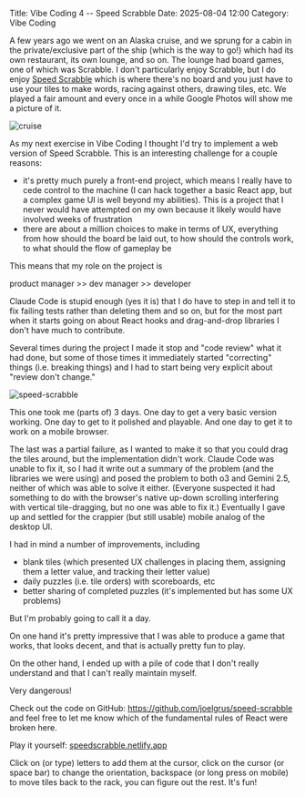 Title: Vibe Coding 4 -- Speed Scrabble
Date: 2025-08-04 12:00
Category: Vibe Coding

A few years ago we went on an Alaska cruise,
and we sprung for a cabin in the private/exclusive part of the ship
(which is the way to go!)
which had its own restaurant, its own lounge, and so on.
The lounge had board games, one of which was Scrabble. 
I don't particularly enjoy Scrabble, but I do enjoy 
[Speed Scrabble](https://www.thegamegal.com/2016/01/28/speed-scrabble/)
which is where there's no board and you just have to use your
tiles to make words, racing against others, drawing tiles, etc.
We played a fair amount and every once in a while Google Photos
will show me a picture of it.

![cruise]({static}images/cruise-small.jpg)

As my next exercise in Vibe Coding I thought I'd try to implement
a web version of Speed Scrabble. This is an interesting challenge
for a couple reasons:

* it's pretty much purely a front-end project, which means I really have to cede control to the machine (I can hack together a basic React app, but a complex game UI is well beyond my abilities). This is a project that I never would have attempted on my own because it likely would have involved weeks of frustration
* there are about a million choices to make in terms of UX, everything from how should the board be laid out, to how should the
controls work, to what should the flow of gameplay be

This means that my role on the project is

product manager >> dev manager >> developer

Claude Code is stupid enough (yes it is) that I do have to step in
and tell it to fix failing tests rather than deleting them and so on, but for the most part when it starts going on about React hooks
and drag-and-drop libraries I don't have much to contribute.

Several times during the project I made it stop and "code review"
what it had done, but some of those times it immediately started
"correcting" things (i.e. breaking things) and I had to start being
very explicit about "review don't change."

![speed-scrabble]({static}images/speed-scrabble.png)

This one took me (parts of) 3 days. One day to get a very basic version working. One day to get to it polished and playable. 
And one day to get it to work on a mobile browser.

The last was a partial failure, as I wanted to make it so that
 you could drag the tiles around, but the implementation didn't work. Claude Code was unable to fix it, so I had it write out a 
 summary of the problem (and the libraries we were using) and posed
 the problem to both o3 and Gemini 2.5, neither of which was able to
 solve it either. (Everyone suspected it had something to do with the browser's native up-down scrolling interfering with vertical tile-dragging, but no one was able to fix it.) Eventually I gave up
 and settled for the crappier (but still usable) mobile analog of the desktop UI.


I had in mind a number of improvements, including

* blank tiles (which presented UX challenges in placing them,
assigning them a letter value, and tracking their letter value)
* daily puzzles (i.e. tile orders) with scoreboards, etc
* better sharing of completed puzzles (it's implemented but has some UX problems)

But I'm probably going to call it a day.

On one hand it's pretty impressive that I was able to 
produce a game that works, that looks decent, and that is
actually pretty fun to play.

On the other hand, I ended up with a pile of code that
I don't really understand and that I can't really maintain myself.

Very dangerous!

Check out the code on GitHub: https://github.com/joelgrus/speed-scrabble and feel free to let me know which of the fundamental
rules of React were broken here.

Play it yourself: [speedscrabble.netlify.app](https://speedscrabble.netlify.app/)

Click on (or type) letters to add them at the cursor, click on the cursor (or space bar) to change the orientation, backspace (or long press on mobile) to move tiles back to the rack, you can figure out the rest. It's fun!